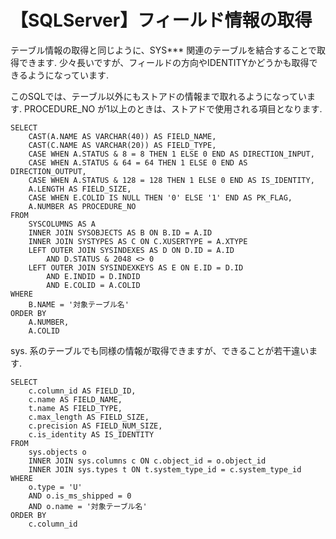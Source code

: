 # 【SQLServer】フィールド情報の取得

テーブル情報の取得と同じように、SYS*** 関連のテーブルを結合することで取得できます.
少々長いですが、フィールドの方向やIDENTITYかどうかも取得できるようになっています.

このSQLでは、テーブル以外にもストアドの情報まで取れるようになっています.
PROCEDURE_NO が1以上のときは、ストアドで使用される項目となります.

```
SELECT 
    CAST(A.NAME AS VARCHAR(40)) AS FIELD_NAME, 
    CAST(C.NAME AS VARCHAR(20)) AS FIELD_TYPE, 
    CASE WHEN A.STATUS & 8 = 8 THEN 1 ELSE 0 END AS DIRECTION_INPUT,
    CASE WHEN A.STATUS & 64 = 64 THEN 1 ELSE 0 END AS DIRECTION_OUTPUT,
    CASE WHEN A.STATUS & 128 = 128 THEN 1 ELSE 0 END AS IS_IDENTITY,
    A.LENGTH AS FIELD_SIZE, 
    CASE WHEN E.COLID IS NULL THEN '0' ELSE '1' END AS PK_FLAG, 
    A.NUMBER AS PROCEDURE_NO 
FROM 
    SYSCOLUMNS AS A 
    INNER JOIN SYSOBJECTS AS B ON B.ID = A.ID 
    INNER JOIN SYSTYPES AS C ON C.XUSERTYPE = A.XTYPE 
    LEFT OUTER JOIN SYSINDEXES AS D ON D.ID = A.ID 
        AND D.STATUS & 2048 <> 0 
    LEFT OUTER JOIN SYSINDEXKEYS AS E ON E.ID = D.ID 
        AND E.INDID = D.INDID 
        AND E.COLID = A.COLID 
WHERE 
    B.NAME = '対象テーブル名' 
ORDER BY 
    A.NUMBER, 
    A.COLID
```

sys. 系のテーブルでも同様の情報が取得できますが、できることが若干違います.

```
SELECT 
    c.column_id AS FIELD_ID,
    c.name AS FIELD_NAME, 
    t.name AS FIELD_TYPE, 
    c.max_length AS FIELD_SIZE, 
    c.precision AS FIELD_NUM_SIZE, 
    c.is_identity AS IS_IDENTITY 
FROM 
    sys.objects o
    INNER JOIN sys.columns c ON c.object_id = o.object_id 
    INNER JOIN sys.types t ON t.system_type_id = c.system_type_id 
WHERE 
    o.type = 'U' 
    AND o.is_ms_shipped = 0 
    AND o.name = '対象テーブル名' 
ORDER BY 
    c.column_id
```
